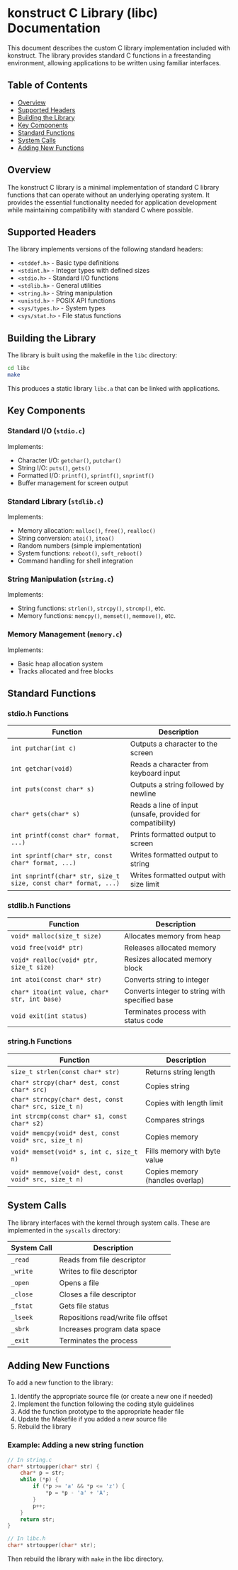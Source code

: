 # konstruct C Library (libc) Documentation

This document describes the custom C library implementation included with konstruct. The library provides standard C functions in a freestanding environment, allowing applications to be written using familiar interfaces.

## Table of Contents

- [Overview](#overview)
- [Supported Headers](#supported-headers)
- [Building the Library](#building-the-library)
- [Key Components](#key-components)
- [Standard Functions](#standard-functions)
- [System Calls](#system-calls)
- [Adding New Functions](#adding-new-functions)

## Overview

The konstruct C library is a minimal implementation of standard C library functions that can operate without an underlying operating system. It provides the essential functionality needed for application development while maintaining compatibility with standard C where possible.

## Supported Headers

The library implements versions of the following standard headers:

- `<stddef.h>` - Basic type definitions
- `<stdint.h>` - Integer types with defined sizes
- `<stdio.h>` - Standard I/O functions
- `<stdlib.h>` - General utilities
- `<string.h>` - String manipulation
- `<unistd.h>` - POSIX API functions
- `<sys/types.h>` - System types
- `<sys/stat.h>` - File status functions

## Building the Library

The library is built using the makefile in the `libc` directory:

```bash
cd libc
make
```

This produces a static library `libc.a` that can be linked with applications.

## Key Components

### Standard I/O (`stdio.c`)

Implements:
- Character I/O: `getchar()`, `putchar()`
- String I/O: `puts()`, `gets()`
- Formatted I/O: `printf()`, `sprintf()`, `snprintf()`
- Buffer management for screen output

### Standard Library (`stdlib.c`)

Implements:
- Memory allocation: `malloc()`, `free()`, `realloc()`
- String conversion: `atoi()`, `itoa()`
- Random numbers (simple implementation)
- System functions: `reboot()`, `soft_reboot()`
- Command handling for shell integration

### String Manipulation (`string.c`)

Implements:
- String functions: `strlen()`, `strcpy()`, `strcmp()`, etc.
- Memory functions: `memcpy()`, `memset()`, `memmove()`, etc.

### Memory Management (`memory.c`)

Implements:
- Basic heap allocation system
- Tracks allocated and free blocks

## Standard Functions

### stdio.h Functions

| Function | Description |
|----------|-------------|
| `int putchar(int c)` | Outputs a character to the screen |
| `int getchar(void)` | Reads a character from keyboard input |
| `int puts(const char* s)` | Outputs a string followed by newline |
| `char* gets(char* s)` | Reads a line of input (unsafe, provided for compatibility) |
| `int printf(const char* format, ...)` | Prints formatted output to screen |
| `int sprintf(char* str, const char* format, ...)` | Writes formatted output to string |
| `int snprintf(char* str, size_t size, const char* format, ...)` | Writes formatted output with size limit |

### stdlib.h Functions

| Function | Description |
|----------|-------------|
| `void* malloc(size_t size)` | Allocates memory from heap |
| `void free(void* ptr)` | Releases allocated memory |
| `void* realloc(void* ptr, size_t size)` | Resizes allocated memory block |
| `int atoi(const char* str)` | Converts string to integer |
| `char* itoa(int value, char* str, int base)` | Converts integer to string with specified base |
| `void exit(int status)` | Terminates process with status code |

### string.h Functions

| Function | Description |
|----------|-------------|
| `size_t strlen(const char* str)` | Returns string length |
| `char* strcpy(char* dest, const char* src)` | Copies string |
| `char* strncpy(char* dest, const char* src, size_t n)` | Copies with length limit |
| `int strcmp(const char* s1, const char* s2)` | Compares strings |
| `void* memcpy(void* dest, const void* src, size_t n)` | Copies memory |
| `void* memset(void* s, int c, size_t n)` | Fills memory with byte value |
| `void* memmove(void* dest, const void* src, size_t n)` | Copies memory (handles overlap) |

## System Calls

The library interfaces with the kernel through system calls. These are implemented in the `syscalls` directory:

| System Call | Description |
|-------------|-------------|
| `_read` | Reads from file descriptor |
| `_write` | Writes to file descriptor |
| `_open` | Opens a file |
| `_close` | Closes a file descriptor |
| `_fstat` | Gets file status |
| `_lseek` | Repositions read/write file offset |
| `_sbrk` | Increases program data space |
| `_exit` | Terminates the process |

## Adding New Functions

To add a new function to the library:

1. Identify the appropriate source file (or create a new one if needed)
2. Implement the function following the coding style guidelines
3. Add the function prototype to the appropriate header file
4. Update the Makefile if you added a new source file
5. Rebuild the library

### Example: Adding a new string function

```c
// In string.c
char* strtoupper(char* str) {
    char* p = str;
    while (*p) {
        if (*p >= 'a' && *p <= 'z') {
            *p = *p - 'a' + 'A';
        }
        p++;
    }
    return str;
}

// In libc.h
char* strtoupper(char* str);
```

Then rebuild the library with `make` in the libc directory.
